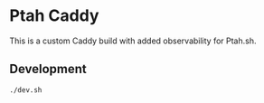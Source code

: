 # Ptah Caddy

This is a custom Caddy build with added observability for Ptah.sh.

## Development

```
./dev.sh
```

